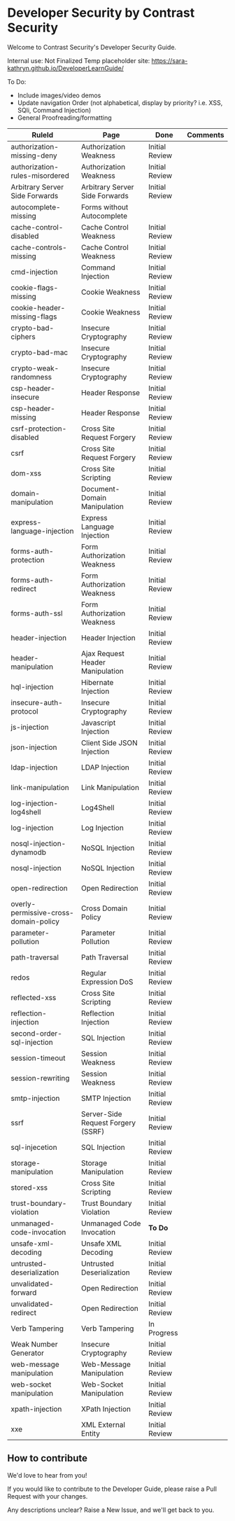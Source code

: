 # Developer Security by Contrast Security

Welcome to Contrast Security's Developer Security Guide.


Internal use: Not Finalized 
Temp placeholder site: https://sara-kathryn.github.io/DeveloperLearnGuide/ 

To Do:
- Include images/video demos 
- Update navigation Order (not alphabetical, display by priority? i.e. XSS, SQli, Command Injection)
- General Proofreading/formatting


| RuleId | Page | Done | Comments |
|--------|------|------|------|
| authorization-missing-deny       | Authorization Weakness     |  Initial Review   |
| authorization-rules-misordered      | Authorization Weakness     | Initial Review     |
| Arbitrary Server Side Forwards     | Arbitrary Server Side Forwards    | Initial Review      |
| autocomplete-missing       | Forms without Autocomplete      |     |
| cache-control-disabled       | Cache Control Weakness     | Initial Review    |
| cache-controls-missing       | Cache Control Weakness     | Initial Review    |
| cmd-injection      | Command Injection       | Initial Review    |
| cookie-flags-missing       | Cookie Weakness       | Initial Review   |
| cookie-header-missing-flags       | Cookie Weakness     |Initial Review  |
| crypto-bad-ciphers      | Insecure Cryptography     | Initial Review    |
| crypto-bad-mac       | Insecure Cryptography     | Initial Review    |
| crypto-weak-randomness       | Insecure Cryptography     | Initial Review    |
| csp-header-insecure       | Header Response     | Initial Review    |
| csp-header-missing       | Header Response     | Initial Review    |
| csrf-protection-disabled       | Cross Site Request Forgery     | Initial Review    |
| csrf       | Cross Site Request Forgery     | Initial Review    |
| dom-xss       | Cross Site Scripting   | Initial Review    |
| domain-manipulation       | Document-Domain Manipulation  | Initial Review    |
| express-language-injection      | Express Language Injection  | Initial Review    |
| forms-auth-protection     | Form Authorization Weakness  | Initial Review    |
| forms-auth-redirect     | Form Authorization Weakness  | Initial Review    |
| forms-auth-ssl     | Form Authorization Weakness  | Initial Review    |
| header-injection   | Header Injection  | Initial Review    |
| header-manipulation   | Ajax Request Header Manipulation | Initial Review    |
| hql-injection   | Hibernate Injection | Initial Review    |
| insecure-auth-protocol  | Insecure Cryptography | Initial Review    |
| js-injection  | Javascript Injection | Initial Review    |
| json-injection  | Client Side JSON Injection | Initial Review    |
| ldap-injection  | LDAP Injection | Initial Review    |
| link-manipulation | Link Manipulation | Initial Review    |
| log-injection-log4shell | Log4Shell | Initial Review    |
| log-injection | Log Injection | Initial Review    |
| nosql-injection-dynamodb | NoSQL Injection | Initial Review    |
| nosql-injection | NoSQL Injection | Initial Review    |
| open-redirection | Open Redirection | Initial Review    |
| overly-permissive-cross-domain-policy | Cross Domain Policy | Initial Review    |
| parameter-pollution | Parameter Pollution | Initial Review    |
| path-traversal | Path Traversal | Initial Review    |
| redos | Regular Expression DoS | Initial Review    |
| reflected-xss | Cross Site Scripting | Initial Review    |
| reflection-injection | Reflection Injection | Initial Review    |
| second-order-sql-injection | SQL Injection | Initial Review    |
| session-timeout | Session Weakness | Initial Review    |
| session-rewriting | Session Weakness | Initial Review    |
| smtp-injection | SMTP Injection | Initial Review    |
| ssrf | Server-Side Request Forgery (SSRF) | Initial Review    |
| sql-injecetion | SQL Injection | Initial Review    |
| storage-manipulation | Storage Manipulation | Initial Review    |
| stored-xss | Cross Site Scripting | Initial Review    |
| trust-boundary-violation | Trust Boundary Violation | Initial Review    |
| unmanaged-code-invocation | Unmanaged Code Invocation | **To Do**   |
| unsafe-xml-decoding | Unsafe XML Decoding | Initial Review  |
| untrusted-deserialization | Untrusted Deserialization | Initial Review  |
| unvalidated-forward | Open Redirection | Initial Review   |
| unvalidated-redirect | Open Redirection | Initial Review   |
| Verb Tampering | Verb Tampering | In Progress    |
| Weak Number Generator | Insecure Cryptography | Initial Review|
| web-message manipulation | Web-Message Manipulation | Initial Review|
| web-socket manipulation | Web-Socket Manipulation | Initial Review|
| xpath-injection | XPath Injection | Initial Review|
| xxe | XML External Entity | Initial Review|



## How to contribute

We'd love to hear from you!  

If you would like to contribute to the Developer Guide, please raise a Pull Request with your changes. 

Any descriptions unclear? Raise a New Issue, and we'll get back to you. 



